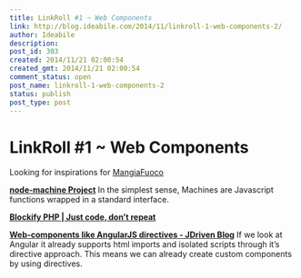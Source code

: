 ```yaml
---
title: LinkRoll #1 ~ Web Components
link: http://blog.ideabile.com/2014/11/linkroll-1-web-components-2/
author: Ideabile
description: 
post_id: 303
created: 2014/11/21 02:00:54
created_gmt: 2014/11/21 02:00:54
comment_status: open
post_name: linkroll-1-web-components-2
status: publish
post_type: post
---
```


# LinkRoll #1 ~ Web Components

Looking for inspirations for [MangiaFuoco](https://github.com/M3kH/mangiafuoco/tree/master/test) 

**[node-machine Project](http://node-machine.org/)** 
In the simplest sense, Machines are Javascript functions wrapped in a standard interface. 

**[Blockify PHP | Just code, don’t repeat](http://blockify.co/)** 

**[Web-components like AngularJS directives - JDriven Blog](http://blog.jdriven.com/2014/11/web-component-like-directives/)** 
If we look at Angular it already supports html imports and isolated scripts through it’s directive approach. This means we can already create custom components by using directives.
